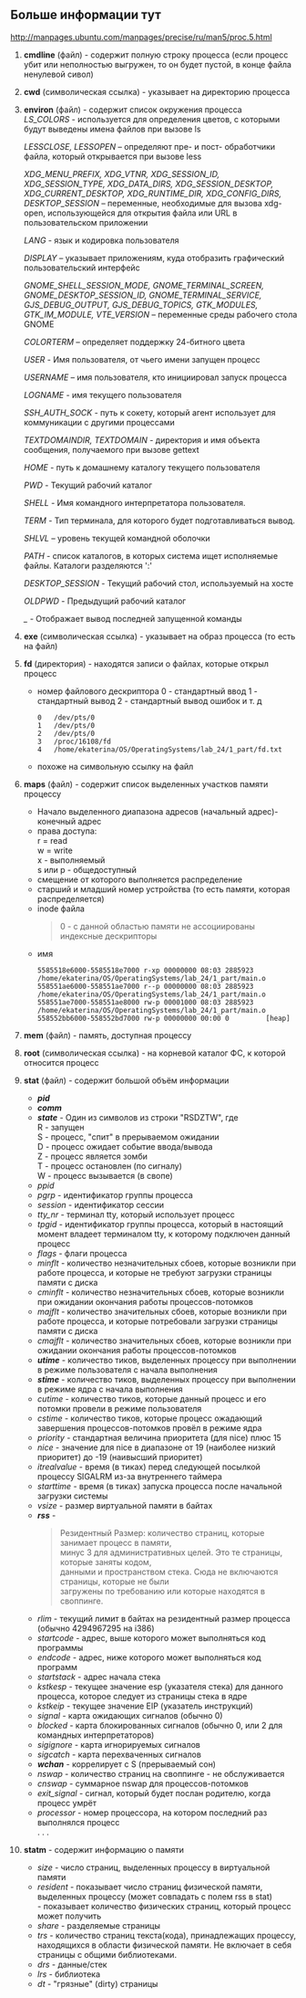 ## Больше информации тут
http://manpages.ubuntu.com/manpages/precise/ru/man5/proc.5.html  

1. **cmdline** (файл) - содержит полную строку процесса (если процесс убит или неполностью выгружен, то он будет пустой, в конце файла ненулевой сивол)
2. **cwd** (символическая ссылка) - указывает на директорию процесса
3. **environ** (файл) - содержит список окружения процесса  
    *LS_COLORS* - используется для определения цветов, с которыми будут выведены имена файлов при вызове ls  
    
    *LESSCLOSE, LESSOPEN* – определяют пре- и пост- обработчики файла, который открывается при вызове less  
    
    *XDG_MENU_PREFIX, XDG_VTNR, XDG_SESSION_ID, XDG_SESSION_TYPE, XDG_DATA_DIRS, XDG_SESSION_DESKTOP, XDG_CURRENT_DESKTOP, XDG_RUNTIME_DIR, XDG_CONFIG_DIRS, DESKTOP_SESSION* – переменные, необходимые для вызова xdg-open, использующейся для открытия файла или URL в пользовательском приложении  
    
    *LANG* - язык и кодировка пользователя  
    
    *DISPLAY* – указывает приложениям, куда отобразить графический пользовательский интерфейс  
    
    *GNOME_SHELL_SESSION_MODE, GNOME_TERMINAL_SCREEN, GNOME_DESKTOP_SESSION_ID, GNOME_TERMINAL_SERVICE, GJS_DEBUG_OUTPUT, GJS_DEBUG_TOPICS, GTK_MODULES, GTK_IM_MODULE, VTE_VERSION* – переменные среды рабочего стола GNOME  
    
    *COLORTERM* – определяет поддержку 24-битного цвета  
    
    *USER* - Имя пользователя, от чьего имени запущен процесс  
    
    *USERNAME* – имя пользователя, кто инициировал запуск процесса
    
    *LOGNAME* - имя текущего пользователя  
    
    *SSH_AUTH_SOCK* - путь к сокету, который агент использует для коммуникации с другими процессами  

    *TEXTDOMAINDIR, TEXTDOMAIN* - директория и имя объекта сообщения, получаемого при вызове gettext  
    
    *HOME* - путь к домашнему каталогу текущего пользователя  

    *PWD* - Текущий рабочий каталог  
    
    *SHELL* - Имя командного интерпретатора пользователя.  

    *TERM* - Тип терминала, для которого будет подготавливаться вывод. 
    
    *SHLVL* – уровень текущей командной оболочки  

    *PATH* - список каталогов, в которых система ищет исполняемые файлы. Каталоги разделяются ':'       

    *DESKTOP_SESSION* - Текущий рабочий стол, используемый на хосте  

    *OLDPWD* - Предыдущий рабочий каталог  

    *_* - Отображает вывод последней запущенной команды  
    
4. **exe** (символическая ссылка) - указывает на образ процесса (то есть на файл)  
5. **fd** (директория) - находятся записи о файлах, которые открыл процесс  
    * номер файлового дескриптора
        0 - стандартный ввод
        1 - стандартный вывод
        2 - стандартный вывод ошибок и т. д
        ```
        0	/dev/pts/0
        1	/dev/pts/0
        2	/dev/pts/0
        3	/proc/16108/fd
        4	/home/ekaterina/OS/OperatingSystems/lab_24/1_part/fd.txt
        ```

    * похоже на символьную ссылку на файл
7. **maps** (файл) - содержит список выделенных участков памяти процессу  
    * Начало выделенного диапазона адресов (начальный адрес)-конечный адрес  
    * права доступа:  
         r = read  
         w = write  
         x - выполняемый  
         s или p - общедоступный
    * смещение от которого выполняется распределение
    * старший и младший номер устройства (то есть памяти, которая распределяется)
    * inode файла 
        > 0 - с данной областью памяти не ассоциированы индексные дескрипторы
    * имя
      ```
      5585518e6000-5585518e7000 r-xp 00000000 08:03 2885923   /home/ekaterina/OS/OperatingSystems/lab_24/1_part/main.o
      558551ae6000-558551ae7000 r--p 00000000 08:03 2885923   /home/ekaterina/OS/OperatingSystems/lab_24/1_part/main.o
      558551ae7000-558551ae8000 rw-p 00001000 08:03 2885923   /home/ekaterina/OS/OperatingSystems/lab_24/1_part/main.o
      558552bb6000-558552bd7000 rw-p 00000000 00:00 0         [heap]
      ```
 7. **mem** (файл) - память, доступная процессу
 8. **root** (символическая ссылка) - на корневой каталог ФС, к которой относится процесс
 9. **stat** (файл) - содержит большой объём информации  
      * ***pid***  
      * ***comm***  
      * ***state*** - Один из символов из строки "RSDZTW", где  
            R - запущен  
            S - процесс, "спит"  в  прерываемом ожидании  
            D - процесс ожидает событие ввода/вывода  
            Z - процесс является зомби  
            T - процесс остановлен (по сигналу)  
            W - процесс вызывается  (в свопе)  
       * *ppid*  
       * *pgrp* - идентификатор группы процесса  
       * *session* - идентификатор сессии  
       * *tty_nr* - терминал tty, который использует процесс  
       * *tpgid* - идентификатор группы процесса, который в настоящий момент владеет терминалом tty, к которому подключен данный процесс  
       * *flags* - флаги процесса  
       * *minflt* - количество незначительных сбоев, которые возникли при работе процесса, и которые не требуют загрузки страницы памяти с диска  
       * *cminflt* - количество незначительных сбоев, которые возникли при ожидании окончания работы процессов-потомков  
       * *majflt* - количество значительных сбоев, которые возникли при работе процесса, и которые потребовали загрузки страницы памяти с диска  
       * *cmajflt* - количество значительных сбоев, которые возникли при ожидании окончания работы процессов-потомков  
       * ***utime*** - количество тиков, выделенных процессу при выполнении в режиме пользователя с начала выполнения  
       * ***stime*** - количество тиков, выделенных процессу при выполнении в режиме ядра с начала выполнения  
       * *cutime* - количество тиков, которые данный процесс и его потомки провели в режиме пользователя  
       * *cstime* - количество тиков, которые процесс ожадающий завершения процессов-потомков провёл в режиме ядра  
       * *priority* - стандартная величина приоритета (для nice) плюс 15  
       * *nice* - значение для nice в диапазоне от 19 (наиболее  низкий  приоритет)  до -19 (наивысший приоритет)  
       * *itrealvalue* - время (в тиках) перед следующей посылкой процессу SIGALRM из-за внутреннего таймера  
       * *starttime* - время (в тиках) запуска процесса после начальной загрузки системы  
       * *vsize* - размер виртуальной памяти в байтах  
       * ***rss*** - 
           > Резидентный Размер: количество страниц, которые занимает процесс в памяти,  
           > минус 3 для административных целей. Это те страницы, которые заняты кодом,  
           > данными и пространством стека. Сюда не включаются страницы, которые не были  
           > загружены по требованию или которые находятся в своппинге.  
       * *rlim* - текущий лимит в байтах на резидентный размер процесса (обычно 4294967295 на i386)  
       * *startcode* - адрес, выше которого может выполняться код программы  
       * *endcode* - адрес, ниже которого может выполняться код программ  
       * *startstack* - адрес начала стека  
       * *kstkesp* - текущее значение esp (указателя стека) для данного процесса, которое следует из страницы стека в ядре  
       * *kstkeip* - текущее значение EIP (указатель инструкций)  
       * *signal* - карта ожидающих сигналов (обычно 0)  
       * *blocked* - карта блокированных сигналов (обычно 0, или 2 для командных интерпретаторов)  
       * *sigignore* - карта игнорируемых сигналов  
       * *sigcatch* - карта перехваченных сигналов  
       * ***wchan*** - коррелирует с S (прерываемый сон)  
       * *nswap* - количество страниц на своппинге - не обслуживается  
       * *cnswap* - суммарное nswap для процессов-потомков  
       * *exit_signal* - сигнал, который будет послан родителю, когда процесс умрёт  
       * *processor* - номер процессора, на котором последний раз выполнялся процесс  
       .  .  .  

10. **statm** - содержит информацию о памяти
    * *size* - число страниц, выделенных процессу в виртуальной памяти  
    * *resident* - показывает число страниц физической памяти, выделенных процессу (может совпадать с полем rss в stat)  
                  - показывает количество физических страниц, который процесс может получить  
    * *share* - разделяемые страницы  
    * *trs* - количество стpаниц текста(кода), пpинадлежащих пpоцессу, находящихся в области физической памяти. Hе включает в себя стpаницы с общими библиотеками.  
    * *drs* - данные/стек  
    * *lrs* - библиотека  
    * *dt* - "грязные" (dirty) страницы


